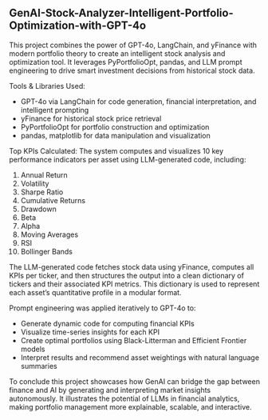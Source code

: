 ## GenAI-Stock-Analyzer-Intelligent-Portfolio-Optimization-with-GPT-4o

This project combines the power of GPT-4o, LangChain, and yFinance with modern portfolio theory to create an intelligent stock analysis and optimization tool. It leverages PyPortfolioOpt, pandas, and LLM prompt engineering to drive smart investment decisions from historical stock data.

Tools & Libraries Used:
- GPT-4o via LangChain for code generation, financial interpretation, and intelligent prompting
- yFinance for historical stock price retrieval
- PyPortfolioOpt for portfolio construction and optimization
- pandas, matplotlib for data manipulation and visualization

Top KPIs Calculated:
The system computes and visualizes 10 key performance indicators per asset using LLM-generated code, including:
1. Annual Return
2. Volatility
3. Sharpe Ratio
4. Cumulative Returns
5. Drawdown
6. Beta
7. Alpha
8. Moving Averages
9. RSI
10. Bollinger Bands

The LLM-generated code fetches stock data using yFinance, computes all KPIs per ticker, and then structures the output into a clean dictionary of tickers and their associated KPI metrics. This dictionary is used to represent each asset’s quantitative profile in a modular format.

Prompt engineering was applied iteratively to GPT-4o to:
- Generate dynamic code for computing financial KPIs
- Visualize time-series insights for each KPI
- Create optimal portfolios using Black-Litterman and Efficient Frontier models
- Interpret results and recommend asset weightings with natural language summaries

To conclude this project showcases how GenAI can bridge the gap between finance and AI by generating and interpreting market insights autonomously. It illustrates the potential of LLMs in financial analytics, making portfolio management more explainable, scalable, and interactive.
